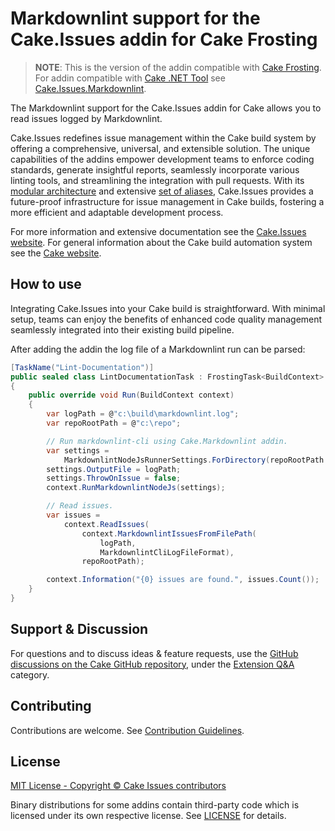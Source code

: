 # Markdownlint support for the Cake.Issues addin for Cake Frosting

> **NOTE**:
> This is the version of the addin compatible with [Cake Frosting].
> For addin compatible with [Cake .NET Tool] see [Cake.Issues.Markdownlint](https://www.nuget.org/packages/Cake.Issues.Markdownlint).

The Markdownlint support for the Cake.Issues addin for Cake allows you to read issues logged by Markdownlint.

Cake.Issues redefines issue management within the Cake build system by offering a comprehensive, universal, and extensible solution.
The unique capabilities of the addins empower development teams to enforce coding standards, generate insightful reports,
seamlessly incorporate various linting tools, and streamlining the integration with pull requests.
With its [modular architecture] and extensive [set of aliases], Cake.Issues provides a future-proof infrastructure for issue management
in Cake builds, fostering a more efficient and adaptable development process.

For more information and extensive documentation see the [Cake.Issues website](https://cakeissues.net).
For general information about the Cake build automation system see the [Cake website](http://cakebuild.net).

## How to use

Integrating Cake.Issues into your Cake build is straightforward.
With minimal setup, teams can enjoy the benefits of enhanced code quality management seamlessly integrated into their existing build pipeline.

After adding the addin the log file of a Markdownlint run can be parsed:

```csharp
[TaskName("Lint-Documentation")]
public sealed class LintDocumentationTask : FrostingTask<BuildContext>
{
    public override void Run(BuildContext context)
    {
        var logPath = @"c:\build\markdownlint.log";
        var repoRootPath = @"c:\repo";

        // Run markdownlint-cli using Cake.Markdownlint addin.
        var settings =
            MarkdownlintNodeJsRunnerSettings.ForDirectory(repoRootPath.Combine("docs"));
        settings.OutputFile = logPath;
        settings.ThrowOnIssue = false;
        context.RunMarkdownlintNodeJs(settings);

        // Read issues.
        var issues =
            context.ReadIssues(
                context.MarkdownlintIssuesFromFilePath(
                    logPath,
                    MarkdownlintCliLogFileFormat),
                repoRootPath);

        context.Information("{0} issues are found.", issues.Count());
    }
}
```

## Support & Discussion

For questions and to discuss ideas & feature requests, use the [GitHub discussions on the Cake GitHub repository](https://github.com/cake-build/cake/discussions), under the [Extension Q&A](https://github.com/orgs/cake-build/discussions/categories/extension-q-a) category.

## Contributing

Contributions are welcome. See [Contribution Guidelines](https://github.com/cake-contrib/Cake.Issues/blob/develop/CONTRIBUTING.md).

## License

[MIT License - Copyright © Cake Issues contributors](LICENSE)

Binary distributions for some addins contain third-party code which is licensed under its own respective license.
See [LICENSE](https://github.com/cake-contrib/Cake.Issues/blob/develop/LICENSE) for details.

[modular architecture]: https://cakeissues.net/docs/fundamentals/architecture
[set of aliases]: https://cakeissues.net/dsl/
[Cake Frosting]: https://cakebuild.net/docs/running-builds/runners/cake-frosting
[Cake .NET Tool]: https://cakebuild.net/docs/running-builds/runners/dotnet-tool
